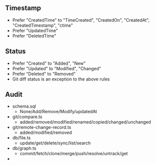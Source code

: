 ## Timestamp

- Prefer "CreatedTime" to "TimeCreated", "CreatedOn", "CreatedAt", "CreatedTimestamp", "ctime"
- Prefer "UpdatedTime"
- Prefer "DeletedTime"

## Status

- Prefer "Created" to "Added", "New"
- Prefer "Updated" to "Modified", "Changed"
- Prefer "Deleted" to "Removed"
- Git diff status is an exception to the above rules

## Audit

- schema.sql
  - None/Add/Remove/Modify/updatedAt
- git/compare.ts
  - added/removed/modified/renamed/copied/changed/unchanged
- git/remote-change-record.ts
  - added/modified/removed
- db/file.ts
  - update/get/delete/sync/list/search
- db/graph.ts
  - commit/fetch/clone/merge/push/resolve/untrack/get
-
